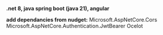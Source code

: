 **.net 8, java spring boot (java 21), angular**

**add dependancies from nudget:**
Microsoft.AspNetCore.Cors
Microsoft.AspNetCore.Authentication.JwtBearer
Ocelot
